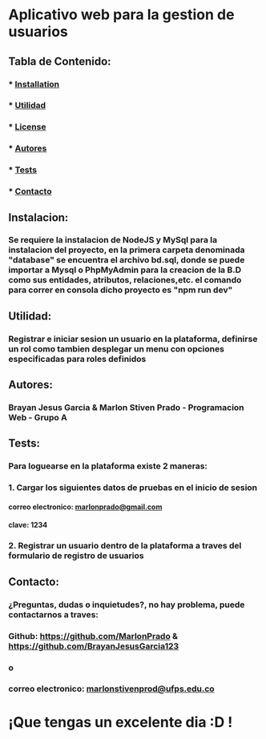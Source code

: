# Aplicativo web para la gestion de usuarios

  ##  
  ### 

  ## Tabla de Contenido:
  ###  * [Installation](#installation)
  ###  * [Utilidad](#utilidad)
  ###  * [License](#license)
  ###  * [Autores](#autores)
  ###  * [Tests](#tests)
  ###  * [Contacto](#contacto)

  ## Instalacion:
  ### Se requiere la instalacion de NodeJS y MySql para la instalacion del proyecto, en la primera carpeta denominada "database" se encuentra el archivo bd.sql, donde se puede importar a Mysql o PhpMyAdmin para la creacion de la B.D como sus entidades, atributos, relaciones,etc. el comando para correr en consola dicho proyecto es "npm run dev"


  ## Utilidad:
  ### Registrar e iniciar sesion un usuario en la plataforma, definirse un rol como tambien desplegar un menu con opciones especificadas para roles definidos

  ## Autores:
  ### Brayan Jesus Garcia & Marlon Stiven Prado - Programacion Web - Grupo A
  ## Tests:
  ### Para loguearse en la plataforma existe 2 maneras:
  
 ### 1. Cargar los siguientes datos de pruebas en el inicio de sesion
 #### correo electronico: marlonprado@gmail.com
  #### clave: 1234
 ### 2. Registrar un usuario dentro de la plataforma a traves del formulario de registro de usuarios
  ## Contacto:
  ### ¿Preguntas, dudas o inquietudes?, no hay problema, puede contactarnos a traves:
  ### Github: https://github.com/MarlonPrado & https://github.com/BrayanJesusGarcia123
  ### o
  ### correo electronico:  marlonstivenprod@ufps.edu.co
  
 # ¡Que tengas un excelente dia :D !
